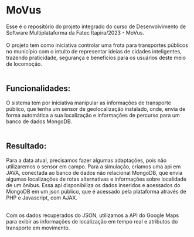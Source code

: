<h1>MoVus</h1>

Esse é o repositório do projeto integrado do curso de Desenvolvimento de Software Multiplataforma da Fatec Itapira/2023 - MoVus.<br><br>
O projeto tem como iniciativa controlar uma frota para transportes públicos no município com o intuito de representar ideias de cidades inteligentes, trazendo praticidade, segurança e benefícios para os usuários deste meio de locomoção.<br><br>

<h2>Funcionalidades:</h2>
O sistema tem por iniciativa manipular as informações de transporte público, que tenha um sensor de geolocalização instalado, onde, envia de forma automática a sua localização e informações de percurso para um banco de dados MongoDB.<br><br>

<h2>Resultado:</h2>
Para a data atual, precisamos fazer algumas adaptações, pois não utilizaremos o sensor em campo. Para a simulação, criamos uma api em JAVA, conectada ao banco de dados não relacional MongoDB, que envia algumas localizações de rotas alternativas e informações sobre localidade de um ônibus. Essa api disponibiliza os dados inseridos e acessados do MongoDB em um json público, que é acessado pela plataforma através de PHP e Javascript, com AJAX.<br><br>

Com os dados recuperados do JSON, utilizamos a API do Google Maps para exibir as informações de localização em tempo real e atributos do transporte em movimento.<br><br>
